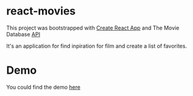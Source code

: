 # react-movies

This project was bootstrapped with [Create React App](https://github.com/facebook/create-react-app)  and The Movie Database [API](https://developers.themoviedb.org/3/getting-started/introduction)  

It's an application for find inpiration for film and create a list of favorites.


# Demo

You could find the demo [here](https://film-inspirations.netlify.app/populaire)

